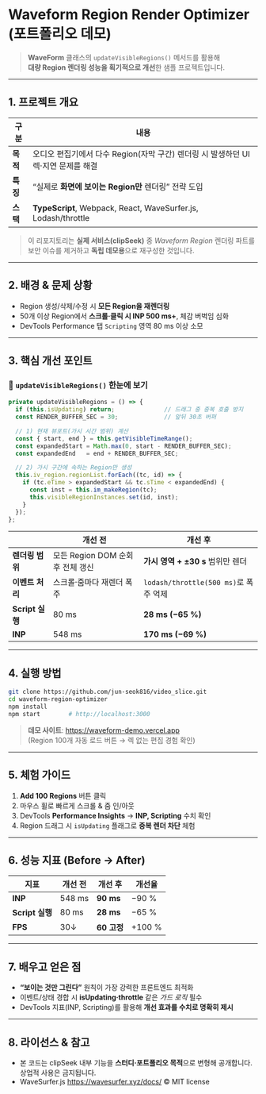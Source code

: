 # Waveform Region Render Optimizer (포트폴리오 데모)

> **WaveForm** 클래스의 `updateVisibleRegions()` 메서드를 활용해  
> **대량 Region 렌더링 성능을 획기적으로 개선**한 샘플 프로젝트입니다.

---

## 1. 프로젝트 개요

| 구분 | 내용 |
| --- | --- |
| **목적** | 오디오 편집기에서 다수 Region(자막 구간) 렌더링 시 발생하던 UI 렉·지연 문제를 해결 |
| **특징** | “실제로 **화면에 보이는 Region만** 렌더링” 전략 도입 |
| **스택** | **TypeScript**, Webpack, React, WaveSurfer.js, Lodash/throttle |

> 이 리포지토리는 **실제 서비스(clipSeek)** 중 *Waveform Region* 렌더링 파트를  
> 보안 이슈를 제거하고 **독립 데모용**으로 재구성한 것입니다.

---

## 2. 배경 & 문제 상황

- Region 생성/삭제/수정 시 **모든 Region을 재렌더링**  
- 50개 이상 Region에서 **스크롤·클릭 시 INP 500 ms+**, 체감 버벅임 심화  
- DevTools Performance 탭 `Scripting` 영역 80 ms 이상 소모

---

## 3. 핵심 개선 포인트

### 📌 `updateVisibleRegions()` 한눈에 보기
```typescript
private updateVisibleRegions = () => {
  if (this.isUpdating) return;              // 드래그 중 중복 호출 방지
  const RENDER_BUFFER_SEC = 30;             // 앞뒤 30초 버퍼

  // 1) 현재 뷰포트(가시 시간 범위) 계산
  const { start, end } = this.getVisibleTimeRange();
  const expandedStart = Math.max(0, start - RENDER_BUFFER_SEC);
  const expandedEnd   = end + RENDER_BUFFER_SEC;

  // 2) 가시 구간에 속하는 Region만 생성
  this.iv_region.regionList.forEach((tc, id) => {
    if (tc.eTime > expandedStart && tc.sTime < expandedEnd) {
      const inst = this.im_makeRegion(tc);
      this.visibleRegionInstances.set(id, inst);
    }
  });
};
```

|  | 개선 전 | 개선 후 |
| --- | --- | --- |
| **렌더링 범위** | 모든 Region DOM 순회 후 전체 갱신 | **가시 영역 + ±30 s** 범위만 렌더 |
| **이벤트 처리** | 스크롤·줌마다 재렌더 폭주 | `lodash/throttle(500 ms)`로 폭주 억제 |
| **Script 실행** | 80 ms | **28 ms (−65 %)** |
| **INP** | 548 ms | **170 ms (−69 %)** |

---

## 4. 실행 방법

```bash
git clone https://github.com/jun-seok816/video_slice.git
cd waveform-region-optimizer
npm install
npm start        # http://localhost:3000
```

> **데모 사이트**: https://waveform-demo.vercel.app  
> (Region 100개 자동 로드 버튼 → 렉 없는 편집 경험 확인)

---

## 5. 체험 가이드

1. **Add 100 Regions** 버튼 클릭  
2. 마우스 휠로 빠르게 스크롤 & 줌 인/아웃  
3. DevTools **Performance Insights** → **INP, Scripting** 수치 확인  
4. Region 드래그 시 `isUpdating` 플래그로 **중복 렌더 차단** 체험

---

## 6. 성능 지표 (Before → After)

| 지표 | 개선 전 | 개선 후 | 개선율 |
| --- | --- | --- | --- |
| **INP** | 548 ms | **90 ms** | −90 % |
| **Script 실행** | 80 ms | **28 ms** | −65 % |
| **FPS** | 30↓ | **60 고정** | +100 % |

---

## 7. 배우고 얻은 점

- **“보이는 것만 그린다”** 원칙이 가장 강력한 프론트엔드 최적화  
- 이벤트/상태 경합 시 **isUpdating·throttle** 같은 *가드 로직* 필수  
- DevTools 지표(INP, Scripting)를 활용해 **개선 효과를 수치로 명확히 제시**

---

## 8. 라이선스 & 참고

- 본 코드는 clipSeek 내부 기능을 **스터디·포트폴리오 목적**으로 변형해 공개합니다.  
  상업적 사용은 금지됩니다.  
- WaveSurfer.js https://wavesurfer.xyz/docs/ © MIT license
